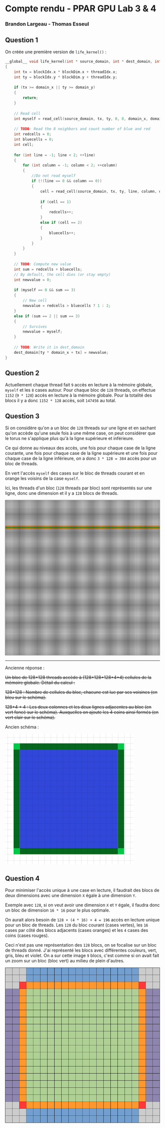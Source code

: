# Compte rendu - PPAR GPU Lab 3 & 4

### Brandon Largeau - Thomas Esseul

## Question 1

On créée une première version de `life_kernel()` :

```C
__global__ void life_kernel(int * source_domain, int * dest_domain, int domain_x, int domain_y)
{
    int tx = blockIdx.x * blockDim.x + threadIdx.x;
    int ty = blockIdx.y * blockDim.y + threadIdx.y;

    if (tx >= domain_x || ty >= domain_y)
    {
        return;
    }

    // Read cell
    int myself = read_cell(source_domain, tx, ty, 0, 0, domain_x, domain_y);

    // TODO: Read the 8 neighbors and count number of blue and red
    int redcells = 0;
    int bluecells = 0;
    int cell;

    for (int line = -1; line < 2; ++line)
    {
        for (int column = -1; column < 2; ++column)
        {
            //Do not read myself
            if (!(line == 0 && column == 0))
            {
                cell = read_cell(source_domain, tx, ty, line, column, domain_x, domain_y);
                
                if (cell == 1)
                {
                    redcells++;
                }
                else if (cell == 2)
                {
                    bluecells++;
                }
            }
        }
    }

    // TODO: Compute new value
    int sum = redcells + bluecells;
    // By default, the cell dies (or stay empty)
    int newvalue = 0;

    if (myself == 0 && sum == 3)
    {
        // New cell
        newvalue = redcells > bluecells ? 1 : 2;
    }
    else if (sum == 2 || sum == 3)
    {
        // Survives
        newvalue = myself;
    }

    // TODO: Write it in dest_domain
    dest_domain[ty * domain_x + tx] = newvalue;
}
```

## Question 2

Actuellement chaque thread fait ``9`` accès en lecture à la mémoire globale, ``myself`` et les ``8`` cases autour. Pour chaque bloc de ``128`` threads, on effectue ``1152`` (``9 * 128``) accès en lecture à la mémoire globale. Pour la totalité des blocs il y a donc ``1152 * 128`` accès, soit ``147456`` au total.

## Question 3

Si on considère qu'on a un bloc de ``128`` threads sur une ligne et en sachant qu'on accède qu'une seule fois à une même case, on peut considérer que le torus ne s'applique plus qu'à la ligne supérieure et inférieure.

Ce qui donne au niveaux des accès, une fois pour chaque case de la ligne courante, une fois pour chaque case de la ligne supérieure et une fois pour chaque case de la ligne inférieure, on a donc ``3 * 128 = 384`` accès pour un bloc de threads.

En vert l'accès ``myself`` des cases sur le bloc de threads courant et en orange les voisins de la case ``myself``.

Ici, les threads d'un bloc (``128`` threads par bloc) sont représentés sur une ligne, donc une dimension et il y a ``128`` blocs de threads.

![Image grille thread](img/grid.png)

-------------

Ancienne réponse :

~~Un bloc de 128\*128 threads accède à (128\*128+128\*4+4) cellules de la mémoire globale. Détail du calcul :~~

~~128\*128 : Nombre de cellules du bloc, chacune est lue par ses voisines (en bleu sur le schéma).~~

~~128\*4 + 4 : Les deux colonnes et les deux lignes adjacentes au bloc (en vert foncé sur le schéma). Auxquelles on ajoute les 4 coins ainsi formés (en vert clair sur le schéma).~~

Ancien schéma :

![Image grille thread](img/schema-grid.png)

## Question 4

Pour minimiser l'accès unique à une case en lecture, il faudrait des blocs de deux dimensions avec une dimension ``X`` égale à une dimension ``Y``.

Exemple avec ``128``, si on veut avoir une dimension ``X`` et ``Y`` égale, il faudra donc un bloc de dimension ``16 * 16`` pour le plus optimale.

On aurait alors besoin de ``128 + (4 * 16) + 4 = 196`` accès en lecture unique pour un bloc de threads. Les ``128`` du bloc courant (cases vertes), les ``16`` cases par côté des blocs adjacents (cases oranges) et les ``4`` cases des coins (cases rouges).

Ceci n'est pas une représentation des ``128`` blocs, on se focalise sur un bloc de threads donné. J'ai représenté les blocs avec différentes couleurs, vert, gris, bleu et violet. On a sur cette image ``9`` blocs, c'est comme si on avait fait un zoom sur un bloc (bloc vert) au milieu de plein d'autres.

![Image grille thread](img/grid_q4.png)
